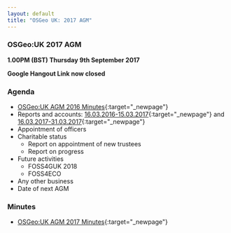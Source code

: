 ```yaml
---
layout: default
title: "OSGeo UK: 2017 AGM"
---
```


### OSGeo:UK 2017 AGM

**1.00PM (BST) Thursday 9th September 2017**

**Google Hangout Link now closed**

### Agenda

* [OSGeo:UK AGM 2016 Minutes](./agm2016minutes.html){:target="_newpage"}
* Reports and accounts: [16.03.2016-15.03.2017](../files/OSGeo-UK_Accounts_2016-7.pdf){:target="_newpage"} and [16.03.2017-31.03.2017](../files/OSGeo-UK_Accounts_20170316-20170331.pdf){:target="_newpage"}
* Appointment of officers
* Charitable status
    * Report on appointment of new trustees
    * Report on progress
* Future activities
    * FOSS4GUK 2018
    * FOSS4ECO
* Any other business	
* Date of next AGM

### Minutes

* [OSGeo:UK AGM 2017 Minutes](./agm2017minutes.html){:target="_newpage"}
